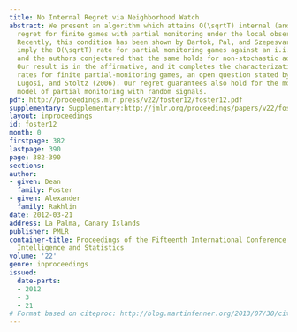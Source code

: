 ```yaml
---
title: No Internal Regret via Neighborhood Watch
abstract: We present an algorithm which attains O(\sqrtT) internal (and thus external)
  regret for finite games with partial monitoring under the local observability condition.
  Recently, this condition has been shown by Bartok, Pal, and Szepesvari (2011) to
  imply the O(\sqrtT) rate for partial monitoring games against an i.i.d. opponent,
  and the authors conjectured that the same holds for non-stochastic adversaries.
  Our result is in the affirmative, and it completes the characterization of possible
  rates for finite partial-monitoring games, an open question stated by Cesa-Bianchi,
  Lugosi, and Stoltz (2006). Our regret guarantees also hold for the more general
  model of partial monitoring with random signals.
pdf: http://proceedings.mlr.press/v22/foster12/foster12.pdf
supplementary: Supplementary:http://jmlr.org/proceedings/papers/v22/foster12/foster12Supple.pdf
layout: inproceedings
id: foster12
month: 0
firstpage: 382
lastpage: 390
page: 382-390
sections: 
author:
- given: Dean
  family: Foster
- given: Alexander
  family: Rakhlin
date: 2012-03-21
address: La Palma, Canary Islands
publisher: PMLR
container-title: Proceedings of the Fifteenth International Conference on Artificial
  Intelligence and Statistics
volume: '22'
genre: inproceedings
issued:
  date-parts:
  - 2012
  - 3
  - 21
# Format based on citeproc: http://blog.martinfenner.org/2013/07/30/citeproc-yaml-for-bibliographies/
---
```

